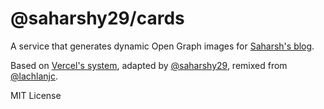 # @saharshy29/cards

A service that generates dynamic Open Graph images for [Saharsh's blog](https://blog.saharsh.tech).

Based on [Vercel's system](https://vercel.co/blog/social-og-image-cards-as-a-service), adapted by [@saharshy29](https://saharsh.tech), remixed from [@lachlanjc](https://github.com/lachlanjc/ima-cards).

MIT License
